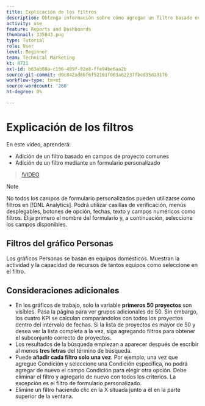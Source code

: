 ```yaml
---
title: Explicación de los filtros
description: Obtenga información sobre cómo agregar un filtro basado en campos de proyecto comunes y cómo agregar un filtro mediante un formulario personalizado, todo en [!DNL  Workfront].
activity: use
feature: Reports and Dashboards
thumbnail: 335043.png
type: Tutorial
role: User
level: Beginner
team: Technical Marketing
kt: 8721
exl-id: b63ab88a-c196-489f-92e8-ffe94be6aa2b
source-git-commit: d0c842ad8bf6f52161f003a62237fbcd35d23176
workflow-type: tm+mt
source-wordcount: '260'
ht-degree: 0%

---
```


# Explicación de los filtros

En este vídeo, aprenderá:

* Adición de un filtro basado en campos de proyecto comunes
* Adición de un filtro mediante un formulario personalizado

>[!VIDEO](https://video.tv.adobe.com/v/335043/?quality=12)

>[!NOTE]
>
>No todos los campos de formulario personalizados pueden utilizarse como filtros en [!DNL Analytics]. Podrá utilizar casillas de verificación, menús desplegables, botones de opción, fechas, texto y campos numéricos como filtros. Elija primero el nombre del formulario y, a continuación, seleccione los campos disponibles.

## Filtros del gráfico Personas

Los gráficos Personas se basan en equipos domésticos. Muestran la actividad y la capacidad de recursos de tantos equipos como seleccione en el filtro.

## Consideraciones adicionales

* En los gráficos de trabajo, solo la variable **primeros 50 proyectos** son visibles. Pasa la página para ver grupos adicionales de 50. Sin embargo, los cuatro KPI se calculan comparándolos con todos los proyectos dentro del intervalo de fechas. Si la lista de proyectos es mayor de 50 y desea ver la lista completa a la vez, siga agregando filtros para obtener el subconjunto correcto de proyectos.
* Los resultados de la búsqueda empiezan a aparecer después de escribir al menos **tres letras** del término de búsqueda.
* Puede **añadir cada filtro solo una vez**. Por ejemplo, una vez que agregue Condición y seleccione una Condición específica, no podrá agregar de nuevo el campo Condición para elegir otra opción. Debe eliminar el filtro y agregarlo de nuevo con todos los criterios. La excepción es el filtro de formulario personalizado.
* Elimine un filtro haciendo clic en la X situada junto a él en la parte superior de la ventana.
